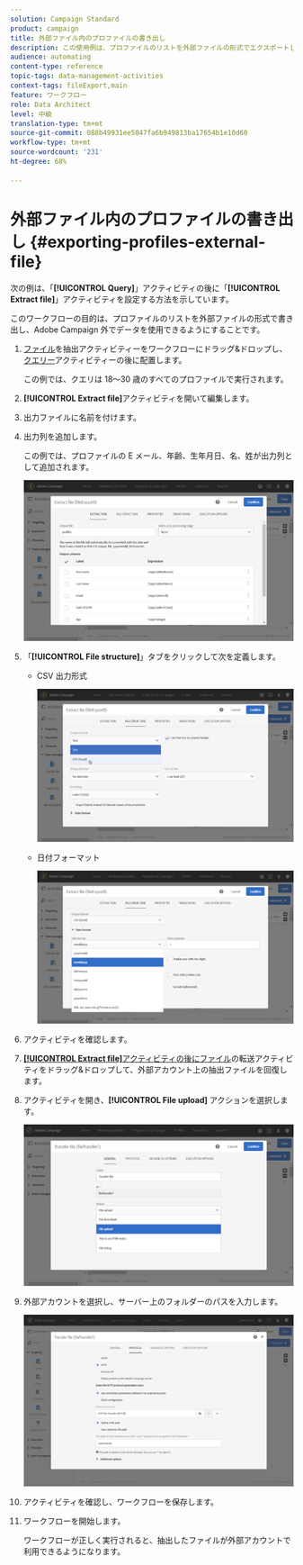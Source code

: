 ```yaml
---
solution: Campaign Standard
product: campaign
title: 外部ファイル内のプロファイルの書き出し
description: この使用例は、プロファイルのリストを外部ファイルの形式でエクスポートし、Adobe Campaign外でデータを使用できるようにする方法を示します。
audience: automating
content-type: reference
topic-tags: data-management-activities
context-tags: fileExport,main
feature: ワークフロー
role: Data Architect
level: 中級
translation-type: tm+mt
source-git-commit: 088b49931ee5047fa6b949813ba17654b1e10d60
workflow-type: tm+mt
source-wordcount: '231'
ht-degree: 68%

---
```



# 外部ファイル内のプロファイルの書き出し {#exporting-profiles-external-file}

次の例は、「**[!UICONTROL Query]**」アクティビティの後に「**[!UICONTROL Extract file]**」アクティビティを設定する方法を示しています。

このワークフローの目的は、プロファイルのリストを外部ファイルの形式で書き出し、Adobe Campaign 外でデータを使用できるようにすることです。

1. [ファイル](../../automating/using/extract-file.md)を抽出アクティビティーをワークフローにドラッグ&amp;ドロップし、[クエリー](../../automating/using/query.md)アクティビティーの後に配置します。

   この例では、クエリは 18～30 歳のすべてのプロファイルで実行されます。

1. **[!UICONTROL Extract file]**&#x200B;アクティビティを開いて編集します。
1. 出力ファイルに名前を付けます。
1. 出力列を追加します。

   この例では、プロファイルの E メール、年齢、生年月日、名、姓が出力列として追加されます。

   ![](assets/wkf_data_export6.png)

1. 「**[!UICONTROL File structure]**」タブをクリックして次を定義します。

   * CSV 出力形式

      ![](assets/wkf_data_export7.png)

   * 日付フォーマット

      ![](assets/wkf_data_export9.png)

1. アクティビティを確認します。
1. [**[!UICONTROL Extract file]**&#x200B;アクティビティの後にファイル](../../automating/using/transfer-file.md)の転送アクティビティをドラッグ&amp;ドロップして、外部アカウント上の抽出ファイルを回復します。
1. アクティビティを開き、**[!UICONTROL File upload]** アクションを選択します。

   ![](assets/wkf_data_export11.png)

1. 外部アカウントを選択し、サーバー上のフォルダーのパスを入力します。

   ![](assets/wkf_data_export12.png)

1. アクティビティを確認し、ワークフローを保存します。
1. ワークフローを開始します。

   ワークフローが正しく実行されると、抽出したファイルが外部アカウントで利用できるようになります。
